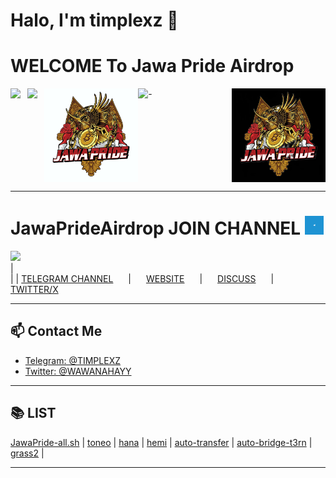# Halo, I'm timplexz 👋



# WELCOME To Jawa Pride Airdrop

<div style="display: flex;">
  <img src="https://github.com/Wawanahayy/JawaPrideAirdrop/raw/main/2in1.gif" width="150" />
  <img src="https://github.com/Wawanahayy/JawaPrideAirdrop/raw/main/2in1.gif" width="150" />
  <img src="https://github.com/Wawanahayy/Autonomys-Network-/blob/main/photo.jpg" alt="-" width="150" height="150">
  <img src="https://github.com/Wawanahayy/Autonomys-Network-/blob/main/2in1.gif" alt="-" width="150" height="150">
  <img src="https://github.com/Wawanahayy/Autonomys-Network-/blob/main/photo1.jpg" alt="-" width="150" height="150">
</div>


-----------------

# JawaPrideAirdrop JOIN CHANNEL <img src="https://github.com/Wawanahayy/Autonomys-Network-/blob/main/telegram.gif" alt="JOIN MY CHANNEL" width="30" height="30">

<p align="left">
  <img src="https://github.com/Wawanahayy/JawaPrideAirdrop/raw/main/2in1.gif" width="50" style="margin-right: 500px;" /> |
  <span style="margin-left: 500px;"></span>| |
  <a href="https://t.me/AirdropJP_JawaPride">TELEGRAM CHANNEL</a>
  <span style="margin-left: 20px;"></span>| 
  <span style="margin-left: 20px;"></span><a href="https://linktr.ee/Jawa_Pride_ID">WEBSITE</a> 
  <span style="margin-left: 20px;"></span>| 
  <span style="margin-left: 20px;"></span><a href="https://t.me/AirdropJPdiskusi">DISCUSS</a> 
  <span style="margin-left: 20px;"></span>| 
  <span style="margin-left: 20px;"></span><a href="https://x.com/JAWAPRIDE_ID">TWITTER/X</a>
</p>

--------------

## 📫 Contact Me
- [Telegram: @TIMPLEXZ](https://t.me/timplexzz)
- [Twitter: @WAWANAHAYY](https://twitter.com/wawanahayy)

---------------

## 📚 LIST 
[JawaPride-all.sh](https://github.com/Wawanahayy/JawaPride-all.sh) | [toneo](https://github.com/Wawanahayy/toneo) | [hana](https://github.com/Wawanahayy/hana) | [hemi](https://github.com/Wawanahayy/hemi) | [auto-transfer](https://github.com/Wawanahayy/auto-transfer) | [auto-bridge-t3rn](https://github.com/Wawanahayy/auto-bridge-t3rn) | [grass2](https://github.com/Wawanahayy/grass2) |


--------------
